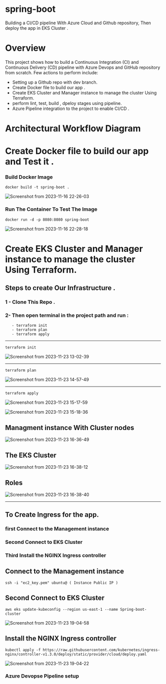 # spring-boot
Building a CI/CD pipeline With Azure Cloud and Github repository, Then deploy the app in EKS Cluster .

####
# Overview
####
This project shows how to build a Continuous Integration (CI) and Continuous Delivery (CD) pipeline with Azure Devops and GitHub repository from scratch. Few actions to perform include:
  * Setting up a Github repo with dev branch.
  * Create Docker file to build our app .
  * Create EKS Cluster and Manager instance to manage the cluster Using Terraform.
  * perform lint, test, build , dpeloy stages using pipeline.
  * Azure Pipeline integration to the project to enable CI/CD .
    
    
# Architectural Workflow Diagram
#### 


# Create Docker file to build our app and Test it .
### Build Docker Image
```
docker build -t spring-boot .
```
![Screenshot from 2023-11-16 22-26-03](https://github.com/Alielhaba/Spring-boot-app/assets/118537759/a1c66b7f-e0f5-4963-ad9a-fb87096b57e1)

### Run The Container To Test The Image 
```
docker run -d -p 8080:8080 spring-boot
```
![Screenshot from 2023-11-16 22-28-18](https://github.com/Alielhaba/Spring-boot-app/assets/118537759/ab00e326-9ff0-4d77-b8a8-504d9c20fdc2)

# Create EKS Cluster and Manager instance to manage the cluster Using Terraform.
## Steps to create Our Infrastructure .
### 1 - Clone This Repo  .
### 2- Then open terminal in the project path and run : 
       - terraform init
       - terraform plan
       - terraform apply

------------------------------------------------------------------------------------------------------------------------------------------

```
terraform init
```
![Screenshot from 2023-11-23 13-02-39](https://github.com/Alielhaba/Spring-boot-app/assets/118537759/8205da77-5870-41ca-b041-311eed5f2a03)


------------------------------------------------------------------------------------------------------------------------------------------
```
terraform plan
```
![Screenshot from 2023-11-23 14-57-49](https://github.com/Alielhaba/Spring-boot-app/assets/118537759/8c38607e-a767-46b7-82a8-e4bf32529c91)

------------------------------------------------------------------------------------------------------------------------------------------

```
terraform apply
```
![Screenshot from 2023-11-23 15-17-59](https://github.com/Alielhaba/Spring-boot-app/assets/118537759/947404bf-8e75-4d7d-ae7a-c7b346d5ff21)

![Screenshot from 2023-11-23 15-18-36](https://github.com/Alielhaba/Spring-boot-app/assets/118537759/6a428d92-479f-4728-af33-f9e8581ca0b0)

## Managment instance With Cluster nodes 

![Screenshot from 2023-11-23 16-36-49](https://github.com/Alielhaba/Spring-boot-app/assets/118537759/f24aee12-3836-4974-935c-da6cd5d32d9d)

## The EKS Cluster 

![Screenshot from 2023-11-23 16-38-12](https://github.com/Alielhaba/Spring-boot-app/assets/118537759/5c66cb6b-61ac-4f17-972d-20542d246343)

## Roles 

![Screenshot from 2023-11-23 16-38-40](https://github.com/Alielhaba/Spring-boot-app/assets/118537759/3b007c81-8ed9-49a4-a154-8f41bc90e4eb)

------------------------------------------------------------------------------------------------------------------------------------------------------
## To Create Ingress for the app.
### first Connect to the Management instance 
### Second Connect to EKS Cluster 
### Third Install the NGINX Ingress controller


## Connect to the Management instance

```
ssh -i "ec2_key.pem" ubuntu@ ( Instance Public IP )
```

## Second Connect to EKS Cluster

```
aws eks update-kubeconfig --region us-east-1 --name Spring-boot-cluster
```

![Screenshot from 2023-11-23 19-04-58](https://github.com/Alielhaba/Spring-boot-app/assets/118537759/0c379a52-db7c-4abe-9027-f99ce703cc8b)


## Install the NGINX Ingress controller

```
kubectl apply -f https://raw.githubusercontent.com/kubernetes/ingress-nginx/controller-v1.3.0/deploy/static/provider/cloud/deploy.yaml
```

![Screenshot from 2023-11-23 19-04-22](https://github.com/Alielhaba/Spring-boot-app/assets/118537759/05956be9-2da3-4402-84f2-9e54e4d653ce)



### Azure Devopse Pipeline setup 

















        

